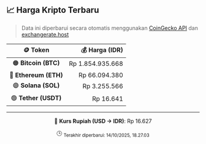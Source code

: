 

<!-- HARGA_KRIPTO -->
## 📈 Harga Kripto Terbaru

> Data ini diperbarui secara otomatis menggunakan [CoinGecko API](https://www.coingecko.com/) dan [exchangerate.host](https://exchangerate.host/)

<div align="center">

| 🪙 Token | 💰 Harga (IDR) |
|:------:|---------------:|
| 🟠 **Bitcoin (BTC)**   | Rp 1.854.935.668 |
| 🔵 **Ethereum (ETH)**  | Rp 66.094.380 |
| 🟣 **Solana (SOL)**    | Rp 3.255.566 |
| 🟢 **Tether (USDT)**   | Rp 16.641 |

---

💱 **Kurs Rupiah (USD → IDR)**: Rp 16.627

🕒 <sub>Terakhir diperbarui: 14/10/2025, 18.27.03</sub>

</div>
<!-- /HARGA_KRIPTO -->